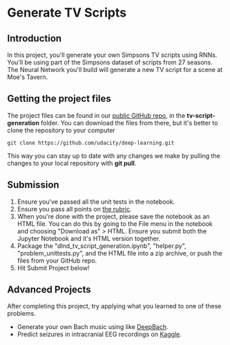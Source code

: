 # Generate TV Scripts
## Introduction
In this project, you'll generate your own Simpsons TV scripts using RNNs. You'll be using part of the Simpsons dataset of scripts from 27 seasons. The Neural Network you'll build will generate a new TV script for a scene at Moe's Tavern.

## Getting the project files
The project files can be found in our [public GitHub repo](https://github.com/udacity/deep-learning), in the **tv-script-generation** folder. You can download the files from there, but it's better to clone the repository to your computer

    git clone https://github.com/udacity/deep-learning.git

This way you can stay up to date with any changes we make by pulling the changes to your local repository with **git pull**.

## Submission
1. Ensure you've passed all the unit tests in the notebook.
1. Ensure you pass all points on [the rubric](./rubric.html).
1. When you're done with the project, please save the notebook as an HTML file. You can do this by going to the File menu in the notebook and choosing "Download as" > HTML. Ensure you submit both the Jupyter Notebook and it's HTML version together.
1. Package the "dlnd_tv_script_generation.ipynb", "helper.py", "problem_unittests.py", and the HTML file into a zip archive, or push the files from your GitHub repo.
1. Hit Submit Project below!

## Advanced Projects
After completing this project, try applying what you learned to one of these problems.

* Generate your own Bach music using like [DeepBach](https://arxiv.org/pdf/1612.01010.pdf).
* Predict seizures in intracranial EEG recordings on [Kaggle](https://www.kaggle.com/c/seizure-prediction).
